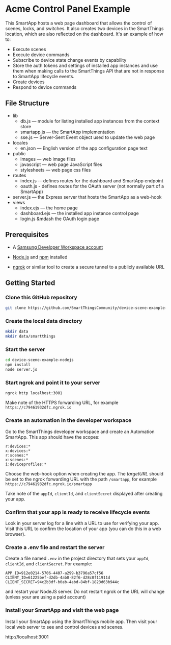 # Acme Control Panel Example

This SmartApp hosts a web page dashboard that allows the control of scenes, locks, and switches. 
It also creates two devices in the SmartThings location, which are also reflected on
the dashboard. It's an example of how to:
* Execute scenes
* Execute device commands
* Subscribe to device state change events by capability
* Store the auth tokens and settings of installed app instances and use them when making 
  calls to the SmartThings API that are not in response to SmartApp lifecycle events.
* Create devices
* Respond to device commands

## File Structure

* lib
  * db.js &mdash; module for listing installed app instances from the context store
  * smartapp.js &mdash; the SmartApp implementation
  * sse.js &mdash; Server-Sent Event object used to update the web page  
* locales
  * en.json &mdash; English version of the app configuration page text
* public
  * images &mdash; web image files
  * javascript &mdash; web page JavaScript files
  * stylesheets &mdash; web page css files
* routes
  * index.js -- defines routes for the dashboard and SmartApp endpoint
  * oauth.js - defines routes for the OAuth server (not normally part of a SmartApp)
* server.js &mdash; the Express server that hosts the SmartApp as a web-hook
* views
  * index.ejs &mdash; the home page
  * dashboard.ejs &mdash; the installed app instance control page
  * login.js &mdash the OAuth login page

## Prerequisites
- A [Samsung Developer Workspace account](https://smartthings.developer.samsung.com/workspace/)

- [Node.js](https://nodejs.org/en/) and [npm](https://www.npmjs.com/) installed

- [ngrok](https://ngrok.com/) or similar tool to create a secure tunnel to a publicly available URL
  
## Getting Started

### Clone this GitHub repository
```bash
git clone https://github.com/SmartThingsCommunity/device-scene-example-nodejs.git
```

### Create the local data directory
```bash
mkdir data
mkdir data/smartthings
```

### Start the server
```bash
cd device-scene-example-nodejs
npm install
node server.js
```

### Start ngrok and point it to your server
```
ngrok http localhost:3001
```
Make note of the HTTPS forwarding URL, for example `https://c79461932dfc.ngrok.io`

### Create an automation in the developer workspace

Go to the SmartThings developer workspace and create an Automation SmartApp. 
This app should have the scopes:
```
r:devices:*
x:devices:*
r:scenes:*
x:scenes:*
i:deviceprofiles:*
```
Choose the web-hook option when creating the app. The _targetURL_ should be set to the ngrok forwarding
URL with the path `/smartapp`, for example `https://c79461932dfc.ngrok.io/smartapp`

Take note of the `appId`, `clientId`, and `clientSecret` displayed after creating your app.

### Confirm that your app is ready to receive lifecycle events

Look in your server log for a line with a URL to use for verifying your app. Visit this URL to confirm
the location of your app (you can do this in a web browser).

### Create a .env file and restart the server

Create a file named `.env` in the project directory that sets your `appId`, `clientId`, and `clientSecret`.
For example:
```
APP_ID=912e0214-5706-4407-a299-b3796a57cf56
CLIENT_ID=61225bef-d2db-4ab0-82f6-d28c0f11911d
CLIENT_SECRET=94c2b3df-b0ab-4abd-84bf-1823d63b944c
```

and restart your NodeJS server. Do not restart ngrok or the URL will change (unless your are using a 
paid account)

### Install your SmartApp and visit the web page

Install your SmartApp using the SmartThings mobile app. Then visit your local web server
to see and control devices and scenes.

http://localhost:3001
